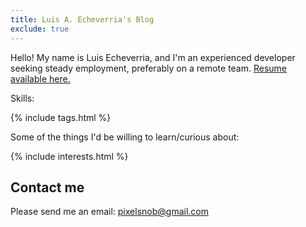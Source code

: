 ```yaml
---
title: Luis A. Echeverria's Blog
exclude: true
---
```


Hello! My name is Luis Echeverria, and I'm an experienced developer seeking steady employment, preferably on a remote team. <a href="articles/luis-a-echeverria-resume">Resume available here.</a>

Skills:

{% include tags.html %}

Some of the things I'd be willing to learn/curious about:

{% include interests.html %}



## Contact me

Please send me an email: pixelsnob@gmail.com





